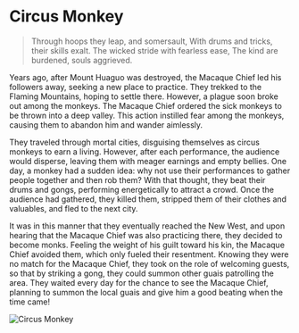 # Circus Monkey

> Through hoops they leap, and somersault,
> With drums and tricks, their skills exalt.
> The wicked stride with fearless ease,
> The kind are burdened, souls aggrieved.

Years ago, after Mount Huaguo was destroyed, the Macaque Chief led his
followers away, seeking a new place to practice. They trekked to the
Flaming Mountains, hoping to settle there. However, a plague soon broke
out among the monkeys. The Macaque Chief ordered the sick monkeys to
be thrown into a deep valley. This action instilled fear among the
monkeys, causing them to abandon him and wander aimlessly.

They traveled through mortal cities, disguising themselves as circus
monkeys to earn a living. However, after each performance, the audience
would disperse, leaving them with meager earnings and empty bellies.
One day, a monkey had a sudden idea: why not use their performances to
gather people together and then rob them? With that thought, they beat
their drums and gongs, performing energetically to attract a crowd. Once
the audience had gathered, they killed them, stripped them of their
clothes and valuables, and fled to the next city.

It was in this manner that they eventually reached the New West, and
upon hearing that the Macaque Chief was also practicing there, they
decided to become monks. Feeling the weight of his guilt toward his kin,
the Macaque Chief avoided them, which only fueled their resentment.
Knowing they were no match for the Macaque Chief, they took on the role
of welcoming guests, so that by striking a gong, they could summon other
guais patrolling the area. They waited every day for the chance to see the
Macaque Chief, planning to summon the local guais and give him a good
beating when the time came!

![Circus Monkey](/image-20240827001024692.png)